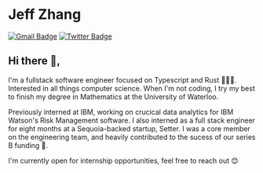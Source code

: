 # Jeff Zhang
[![Gmail Badge](https://img.shields.io/badge/-zhang.jeffreyd@gmail.com-c14438?style=flat-square&logo=Gmail&logoColor=white&link=mailto:zhang.jeffreyd@gmail.com)](mailto:zhang.jeffreyd@gmail.com) [![Twitter Badge](https://img.shields.io/badge/-@jeffzh4ng-1ca0f1?style=flat-square&labelColor=1ca0f1&logo=twitter&logoColor=white&link=https://twitter.com/jeffzh4ng)](https://twitter.com/jeffzh4ng)

## Hi there 👋, 
I'm a fullstack software engineer focused on Typescript and Rust 👨🏻‍💻. Interested in all things computer science. When I'm not coding, I try my best to finish my degree in Mathematics at the University of Waterloo.

Previously interned at IBM, working on crucical data analytics for IBM Watson's Risk Management software. I also interned as a full stack engineer for eight months at a Sequoia-backed startup, Setter. I was a core member on the engineering team, and heavily contributed to the sucess of our series B funding 💪.

I'm currently open for internship opportunities, feel free to reach out 😊

